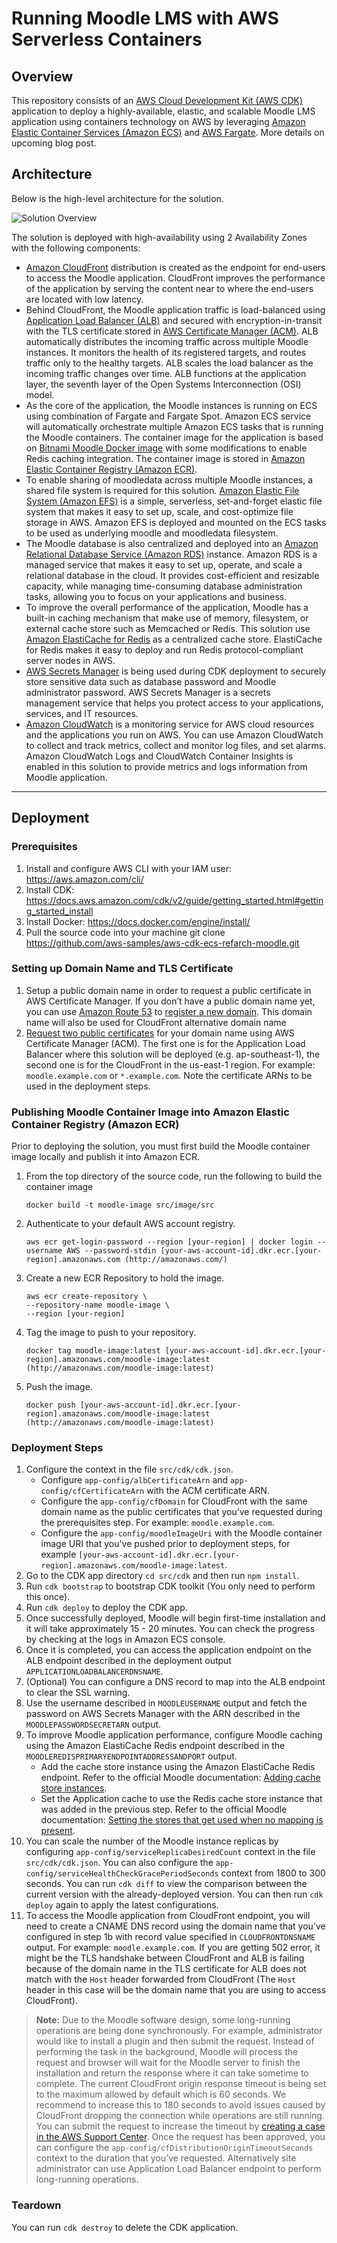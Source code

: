 # Running Moodle LMS with AWS Serverless Containers

## Overview

This repository consists of an [AWS Cloud Development Kit (AWS CDK)](https://aws.amazon.com/cdk/) application to deploy a highly-available, elastic, and scalable Moodle LMS application using containers technology on AWS by leveraging [Amazon Elastic Container Services (Amazon ECS)](https://aws.amazon.com/ecs/) and [AWS Fargate](https://aws.amazon.com/fargate/). More details on upcoming blog post.

## Architecture

Below is the high-level architecture for the solution.

![Solution Overview](docs/images/solution-overview.jpg)

The solution is deployed with high-availability using 2 Availability Zones with the following components:

- [Amazon CloudFront](https://aws.amazon.com/cloudfront/) distribution is created as the endpoint for end-users to access the Moodle application. CloudFront improves the performance of the application by serving the content near to where the end-users are located with low latency. 
- Behind CloudFront, the Moodle application traffic is load-balanced using [Application Load Balancer (ALB)](https://aws.amazon.com/elasticloadbalancing/application-load-balancer/) and secured with encryption-in-transit with the TLS certificate stored in [AWS Certificate Manager (ACM)](https://aws.amazon.com/certificate-manager/). ALB automatically distributes the incoming traffic across multiple Moodle instances. It monitors the health of its registered targets, and routes traffic only to the healthy targets. ALB scales the load balancer as the incoming traffic changes over time. ALB functions at the application layer, the seventh layer of the Open Systems Interconnection (OSI) model. 
- As the core of the application, the Moodle instances is running on ECS using combination of Fargate and Fargate Spot. Amazon ECS service will automatically orchestrate multiple Amazon ECS tasks that is running the Moodle containers. The container image for the application is based on [Bitnami Moodle Docker image](https://github.com/bitnami/bitnami-docker-moodle) with some modifications to enable Redis caching integration. The container image is stored in [Amazon Elastic Container Registry (Amazon ECR)](https://aws.amazon.com/ecr/).
- To enable sharing of moodledata across multiple Moodle instances, a shared file system is required for this solution. [Amazon Elastic File System (Amazon EFS)](https://aws.amazon.com/efs/) is a simple, serverless, set-and-forget elastic file system that makes it easy to set up, scale, and cost-optimize file storage in AWS. Amazon EFS is deployed and mounted on the ECS tasks to be used as underlying moodle and moodledata filesystem.
- The Moodle database is also centralized and deployed into an [Amazon Relational Database Service (Amazon RDS)](https://aws.amazon.com/rds/) instance. Amazon RDS is a managed service that makes it easy to set up, operate, and scale a relational database in the cloud. It provides cost-efficient and resizable capacity, while managing time-consuming database administration tasks, allowing you to focus on your applications and business.
- To improve the overall performance of the application, Moodle has a built-in caching mechanism that make use of memory, filesystem, or external cache store such as Memcached or Redis. This solution use [Amazon ElastiCache for Redis](https://aws.amazon.com/elasticache/redis/) as a centralized cache store. ElastiCache for Redis makes it easy to deploy and run Redis protocol-compliant server nodes in AWS.
- [AWS Secrets Manager](https://aws.amazon.com/secrets-manager/) is being used during CDK deployment to securely store sensitive data such as database password and Moodle administrator password. AWS Secrets Manager is a secrets management service that helps you protect access to your applications, services, and IT resources.
- [Amazon CloudWatch](https://aws.amazon.com/cloudwatch/) is a monitoring service for AWS cloud resources and the applications you run on AWS. You can use Amazon CloudWatch to collect and track metrics, collect and monitor log files, and set alarms. Amazon CloudWatch Logs and CloudWatch Container Insights is enabled in this solution to provide metrics and logs information from Moodle application.

___

## Deployment

### Prerequisites

1. Install and configure AWS CLI with your IAM user: https://aws.amazon.com/cli/
2. Install CDK: https://docs.aws.amazon.com/cdk/v2/guide/getting_started.html#getting_started_install
3. Install Docker: https://docs.docker.com/engine/install/
4. Pull the source code into your machine
    git clone https://github.com/aws-samples/aws-cdk-ecs-refarch-moodle.git

### Setting up Domain Name and TLS Certificate
1. Setup a public domain name in order to request a public certificate in AWS Certificate Manager. If you don’t have a public domain name yet, you can use [Amazon Route 53](https://aws.amazon.com/route53/) to [register a new domain](https://docs.aws.amazon.com/Route53/latest/DeveloperGuide/domain-register.html). This domain name will also be used for CloudFront alternative domain name
2. [Request two public certificates](https://docs.aws.amazon.com/acm/latest/userguide/gs-acm-request-public.html) for your domain name using AWS Certificate Manager (ACM). The first one is for the Application Load Balancer where this solution will be deployed (e.g. ap-southeast-1), the second one is for the CloudFront in the us-east-1 region. For example: `moodle.example.com` or `*.example.com`. Note the certificate ARNs to be used in the deployment steps.

### Publishing Moodle Container Image into Amazon Elastic Container Registry (Amazon ECR)

Prior to deploying the solution, you must first build the Moodle container image locally and publish it into Amazon ECR.

1. From the top directory of the source code, run the following to build the container image
    ```
    docker build -t moodle-image src/image/src
    ```
2. Authenticate to your default AWS account registry.
    ```
    aws ecr get-login-password --region [your-region] | docker login --username AWS --password-stdin [your-aws-account-id].dkr.ecr.[your-region].amazonaws.com (http://amazonaws.com/)
    ```
3. Create a new ECR Repository to hold the image.
    ```
    aws ecr create-repository \
    --repository-name moodle-image \
    --region [your-region]
    ```
4. Tag the image to push to your repository.
    ```
    docker tag moodle-image:latest [your-aws-account-id].dkr.ecr.[your-region].amazonaws.com/moodle-image:latest (http://amazonaws.com/moodle-image:latest)
    ```
5. Push the image.
    ```
    docker push [your-aws-account-id].dkr.ecr.[your-region].amazonaws.com/moodle-image:latest (http://amazonaws.com/moodle-image:latest)
    ```

### Deployment Steps

1. Configure the context in the file `src/cdk/cdk.json`.
    - Configure `app-config/albCertificateArn` and `app-config/cfCertificateArn` with the ACM certificate ARN.
    - Configure the `app-config/cfDomain` for CloudFront with the same domain name as the public certificates that you’ve requested during the prerequisites step. For example: `moodle.example.com`.
    - Configure the `app-config/moodleImageUri` with the Moodle container image URI that you've pushed prior to deployment steps, for example `[your-aws-account-id].dkr.ecr.[your-region].amazonaws.com/moodle-image:latest`.
2. Go to the CDK app directory `cd src/cdk` and then run `npm install`.
3. Run `cdk bootstrap` to bootstrap CDK toolkit (You only need to perform this once).
4. Run `cdk deploy` to deploy the CDK app.
5. Once successfully deployed, Moodle will begin first-time installation and it will take approximately 15 - 20 minutes. You can check the progress by checking at the logs in Amazon ECS console.
6. Once it is completed, you can access the application endpoint on the ALB endpoint described in the deployment output `APPLICATIONLOADBALANCERDNSNAME`.
7. (Optional) You can configure a DNS record to map into the ALB endpoint to clear the SSL warning.
8. Use the username described in `MOODLEUSERNAME` output and fetch the password on AWS Secrets Manager with the ARN described in the `MOODLEPASSWORDSECRETARN` output.
9. To improve Moodle application performance, configure Moodle caching using the Amazon ElastiCache Redis endpoint described in the `MOODLEREDISPRIMARYENDPOINTADDRESSANDPORT` output.
    - Add the cache store instance using the Amazon ElastiCache Redis endpoint. Refer to the official Moodle documentation: [Adding cache store instances](https://docs.moodle.org/311/en/Caching#Adding_cache_store_instances).
    - Set the Application cache to use the Redis cache store instance that was added in the previous step. Refer to the official Moodle documentation: [Setting the stores that get used when no mapping is present](https://docs.moodle.org/311/en/Caching#Setting_the_stores_that_get_used_when_no_mapping_is_present).
10. You can scale the number of the Moodle instance replicas by configuring `app-config/serviceReplicaDesiredCount` context in the file `src/cdk/cdk.json`. You can also configure the `app-config/serviceHealthCheckGracePeriodSeconds` context from 1800 to 300 seconds. You can run `cdk diff` to view the comparison between the current version with the already-deployed version. You can then run `cdk deploy` again to apply the latest configurations.
11. To access the Moodle application from CloudFront endpoint, you will need to create a CNAME DNS record using the domain name that you’ve configured in step 1b with record value specified in `CLOUDFRONTDNSNAME` output. For example: `moodle.example.com`. If you are getting 502 error, it might be the TLS handshake between CloudFront and ALB is failing because of the domain name in the TLS certificate for ALB does not match with the `Host` header forwarded from CloudFront (The `Host` header in this case will be the domain name that you are using to access CloudFront). 

> **Note:** Due to the Moodle software design, some long-running operations are being done synchronously. For example, administrator would like to install a plugin and then submit the request. Instead of performing the task in the background, Moodle will process the request and browser will wait for the Moodle server to finish the installation and return the response where it can take sometime to complete. The current CloudFront origin response timeout is being set to the maximum allowed by default which is 60 seconds. We recommend to increase this to 180 seconds to avoid issues caused by CloudFront dropping the connection while operations are still running. You can submit the request to increase the timeout by [creating a case in the AWS Support Center](https://console.aws.amazon.com/support/home?region=us-east-1#/case/create?issueType=service-limit-increase&limitType=service-code-cloudfront-distributions). Once the request has been approved, you can configure the `app-config/cfDistributionOriginTimeoutSeconds` context to the duration that you’ve requested. Alternatively site administrator can use Application Load Balancer endpoint to perform long-running operations.

### Teardown

You can run `cdk destroy` to delete the CDK application.